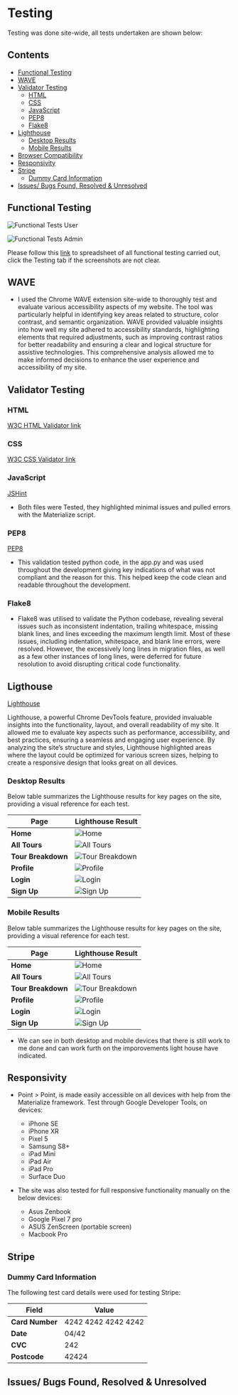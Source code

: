 # Testing 

Testing was done site-wide, all tests undertaken are shown below: 

## Contents 

- [Functional Testing](#functional-testing)
- [WAVE](#wave)
- [Validator Testing](#validator-testing)
  + [HTML](#html)
  + [CSS](#CSS)
  + [JavaScript](#javascript)
  + [PEP8](#pep8-online)
  + [Flake8](#flake8)
- [Lighthouse](#lighthouse)
  + [Desktop Results](#desktop-results)
  + [Mobile Results](#mobile-results)
- [Browser Compatibility](#browser-compatibility)
- [Responsivity](#responsivity)
- [Stripe](#stripe)
  + [Dummy Card Information](#dummy-card-information)
- [Issues/ Bugs Found, Resolved & Unresolved](#issues-bugs-found-resolved--unresolved)

## Functional Testing 

![Functional Tests User](documents/images/functional_testing/functional_test_1.png)

![Functional Tests Admin](documents/images/functional_testing/functional_test_2.png)

Please follow this [link](https://docs.google.com/spreadsheets/d/1xx5Dkv36HNJfljd7qT-q4SbN8Jt4fcDM39XUS-Ybc3o/edit?usp=drive_link) to spreadsheet of all functional testing carried out, click the Testing tab if the screenshots are not clear.

## WAVE

- I used the Chrome WAVE extension site-wide to thoroughly test and evaluate various accessibility aspects of my website. The tool was particularly helpful in identifying key areas related to structure, color contrast, and semantic organization. WAVE provided valuable insights into how well my site adhered to accessibility standards, highlighting elements that required adjustments, such as improving contrast ratios for better readability and ensuring a clear and logical structure for assistive technologies. This comprehensive analysis allowed me to make informed decisions to enhance the user experience and accessibility of my site.

## Validator Testing

### HTML

[W3C HTML Validator link](https://validator.w3.org/)

### CSS

[W3C CSS Validator link](https://jigsaw.w3.org/css-validator/#validate_by_input+with_options)

### JavaScript

[JSHint](https://jshint.com/)

- Both files were Tested, they highlighted minimal issues and pulled errors with the Materialize script.

### PEP8

[PEP8](http://ww7.pep8online.com/)

- This validation tested python code, in the app.py and was used throughout the development giving key indications of what was not compliant and the reason for this. This helped keep the code clean and readable throughout the development.

### Flake8 

- Flake8 was utilised to validate the Python codebase, revealing several issues such as inconsistent indentation, trailing whitespace, missing blank lines, and lines exceeding the maximum length limit. Most of these issues, including indentation, whitespace, and blank line errors, were resolved. However, the excessively long lines in migration files, as well as a few other instances of long lines, were deferred for future resolution to avoid disrupting critical code functionality.

## Ligthouse

[Lighthouse](https://developer.chrome.com/docs/lighthouse/)

Lighthouse, a powerful Chrome DevTools feature, provided invaluable insights into the functionality, layout, and overall readability of my site. It allowed me to evaluate key aspects such as performance, accessibility, and best practices, ensuring a seamless and engaging user experience. By analyzing the site’s structure and styles, Lighthouse highlighted areas where the layout could be optimized for various screen sizes, helping to create a responsive design that looks great on all devices.

### Desktop Results

Below table summarizes the Lighthouse results for key pages on the site, providing a visual reference for each test.

| Page              | Lighthouse Result                                                                 |
|-------------------|-----------------------------------------------------------------------------------|
| **Home**          | ![Home](documents/images/testing/lighthouse/desktop/desktop_home.png)              |
| **All Tours**     | ![All Tours](documents/images/testing/lighthouse/desktop/desktop_all_tours.png)    |
| **Tour Breakdown**| ![Tour Breakdown](documents/images/testing/lighthouse/desktop/desktop_tour_breakdown.png) |
| **Profile**       | ![Profile](documents/images/testing/lighthouse/desktop/desktop_profile.png)        |
| **Login**         | ![Login](documents/images/testing/lighthouse/desktop/desktop_login.png)            |
| **Sign Up**       | ![Sign Up](documents/images/testing/lighthouse/desktop/desktop_signup.png)         |

### Mobile Results

Below table summarizes the Lighthouse results for key pages on the site, providing a visual reference for each test.

| Page              | Lighthouse Result                                                                 |
|-------------------|-----------------------------------------------------------------------------------|
| **Home**          | ![Home](documents/images/testing/lighthouse/mobile/mobile_home.png)              |
| **All Tours**     | ![All Tours](documents/images/testing/lighthouse/mobile/mobile_all_tours.png)    |
| **Tour Breakdown**| ![Tour Breakdown](documents/images/testing/lighthouse/mobile/mobile_tour_breakdown.png) |
| **Profile**       | ![Profile](documents/images/testing/lighthouse/mobile/mobile_profile.png)        |
| **Login**         | ![Login](documents/images/testing/lighthouse/mobile/mobile_login.png)            |
| **Sign Up**       | ![Sign Up](documents/images/testing/lighthouse/mobile/mobile_sign_up.png)        |

- We can see in both desktop and mobile devices that there is still work to me done and can work furth on the imporovements light house have indicated.

## Responsivity

- Point > Point, is made easily accessible on all devices with help from the Materialize framework. Test through Google Developer Tools, on devices: 
    - iPhone SE
    - iPhone XR
    - Pixel 5
    - Samsung S8+
    - iPad Mini
    - iPad Air 
    - iPad Pro
    - Surface Duo

- The site was also tested for full responsive functionality manually on the below devices: 
    - Asus Zenbook
    - Google Pixel 7 pro
    - ASUS ZenScreen (portable screen)
    - Macbook Pro

## Stripe
### Dummy Card Information

The following test card details were used for testing Stripe:

  | **Field**    | **Value**              |
  |--------------|------------------------|
  | **Card Number** | 4242 4242 4242 4242   |
  | **Date**     | 04/42                  |
  | **CVC**      | 242                    |
  | **Postcode** | 42424                  |

## Issues/ Bugs Found, Resolved & Unresolved